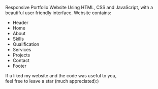 Responsive Portfolio Website Using HTML, CSS and JavaScript, with a beautiful user friendly interface. 
Website contains: 
- Header 
- Home
- About
- Skills
- Qualification
- Services
- Projects
- Contact
- Footer 

If u liked my website and the code was useful to you, <br>
feel free to leave a star (much appreciated):)


